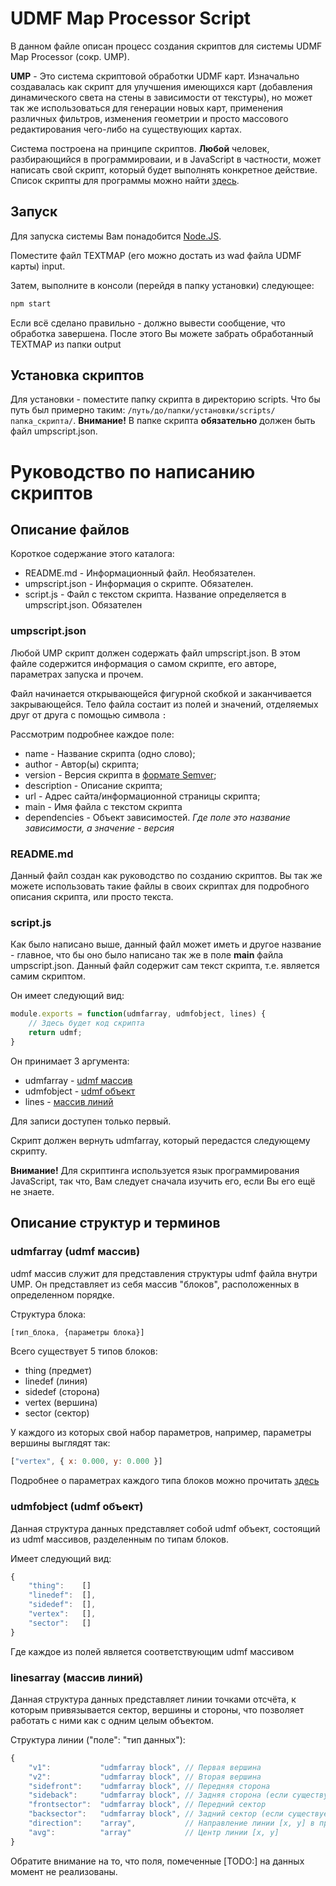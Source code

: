 <!---
 Copyright (c) 2018 PROPHESSOR
 
 This software is released under the MIT License.
 https://opensource.org/licenses/MIT
-->

# UDMF Map Processor Script

В данном файле описан процесс создания скриптов для системы UDMF Map Processor (сокр. UMP).

**UMP** - Это система скриптовой обработки UDMF карт. Изначально создавалась как скрипт для улучшения имеющихся карт (добавления динамического света на стены в зависимости от текстуры), но может так же использоваться для генерации новых карт, применения различных фильтров, изменения геометрии и просто массового редактирования чего-либо на существующих картах.

Система построена на принципе скриптов. **Любой** человек, разбирающийся в программироваии, и в JavaScript в частности, может написать свой скрипт, который будет выполнять конкретное действие.
Список скрипты для программы можно найти [здесь](http://i.iddqd.ru/viewtopic.php?p=101116).

## Запуск

Для запуска системы Вам понадобится [Node.JS](https://nodejs.org).

Поместите файл TEXTMAP (его можно достать из wad файла UDMF карты) input.

Затем, выполните в консоли (перейдя в папку установки) следующее:

```sh
npm start
```

Если всё сделано правильно - должно вывести сообщение, что обработка завершена.
После этого Вы можете забрать обработанный TEXTMAP из папки output

## Установка скриптов

Для установки - поместите папку скрипта в директорию scripts.
Что бы путь был примерно таким: `/путь/до/папки/установки/scripts/папка_скрипта/`.
**Внимание!** В папке скрипта **обязательно** должен быть файл umpscript.json.

# Руководство по написанию скриптов

## Описание файлов

Короткое содержание этого каталога:

- README.md - Информационный файл. Необязателен.
- umpscript.json - Информация о скрипте. Обязателен.
- script.js - Файл с текстом скрипта. Название определяется в umpscript.json. Обязателен

### umpscript.json

Любой UMP скрипт должен содержать файл umpscript.json.
В этом файле содержится информация о самом скрипте, его авторе, параметрах запуска и прочем.

Файл начинается открывающейся фигурной скобкой и заканчивается закрывающейся.
Тело файла состаит из полей и значений, отделяемых друг от друга с помощью символа `:`

Рассмотрим подробнее каждое поле:

- name - Название скрипта (одно слово);
- author - Автор(ы) скрипта;
- version - Версия скрипта в [формате Semver](https://semver.org/lang/ru/);
- description - Описание скрипта;
- url - Адрес сайта/информационной страницы скрипта;
- main - Имя файла с текстом скрипта
- dependencies - Объект зависимостей. *Где поле это название зависимости, а значение - версия*

### README.md

Данный файл создан как руководство по созданию скриптов.
Вы так же можете использовать такие файлы в своих скриптах для подробного описания скрипта, или просто текста.

### script.js

Как было написано выше, данный файл может иметь и другое название - главное, что бы оно было написано так же в поле **main** файла umpscript.json.
Данный файл содержит сам текст скрипта, т.е. является самим скриптом.

Он имеет следующий вид:

```js
module.exports = function(udmfarray, udmfobject, lines) {
    // Здесь будет код скрипта
    return udmf;
}
```

Он принимает 3 аргумента:

- udmfarray     - [udmf массив](#udmfarray)
- udmfobject    - [udmf объект](#udmfobject)
- lines         - [массив линий](#linesarray)

Для записи доступен только первый.

Скрипт должен вернуть udmfarray, который передастся следующему скрипту.

**Внимание!** Для скриптинга используется язык программирования JavaScript, так что, Вам следует сначала изучить его, если Вы его ещё не знаете.

## Описание структур и терминов

### <a name="udmfarray">udmfarray (udmf массив)</a>

udmf массив служит для представления структуры udmf файла внутри UMP.
Он представляет из себя массив "блоков", расположенных в определенном порядке.

Структура блока:

```js
[тип_блока, {параметры блока}]
```

Всего существует 5 типов блоков:

- thing (предмет)
- linedef (линия)
- sidedef (сторона)
- vertex (вершина)
- sector (сектор)

У каждого из которых свой набор параметров, например, параметры вершины выглядят так:

```js
["vertex", { x: 0.000, y: 0.000 }]
```

Подробнее о параметрах каждого типа блоков можно прочитать [здесь](https://github.com/rheit/zdoom/blob/master/specs/udmf.txt#L244)

### <a name="udmfobject">udmfobject (udmf объект)</a>

Данная структура данных представляет собой udmf объект, состоящий из udmf массивов, разделенным по типам блоков.

Имеет следующий вид:

```js
{
    "thing":    []
    "linedef":  [],
    "sidedef":  [],
    "vertex":   [],
    "sector":   []
}
```

Где каждое из полей является соответствующим udmf массивом

### <a name="linesarray">linesarray (массив линий)</a>

Данная структура данных представляет линии точками отсчёта, к которым привязывается сектор, вершины и стороны, что позволяет работать с ними как с одним целым объектом.

Структура линии ("поле": "тип данных"):

```js
{
    "v1":           "udmfarray block", // Первая вершина
    "v2":           "udmfarray block", // Вторая вершина
    "sidefront":    "udmfarray block", // Передняя сторона
    "sideback":     "udmfarray block", // Задняя сторона (если существует)
    "frontsector":  "udmfarray block", // Передний сектор
    "backsector":   "udmfarray block", // Задний сектор (если существует)
    "direction":    "array",           // Направление линии [x, y] в пределах [-1, 1] [TODO:]
    "avg":          "array"            // Центр линии [x, y]
}
```

Обратите внимание на то, что поля, помеченные [TODO:] на данных момент не реализованы.